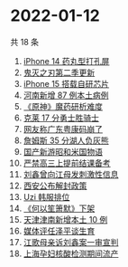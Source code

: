 # 2022-01-12

共 18 条

<!-- BEGIN -->
<!-- 最后更新时间 Wed Jan 12 2022 04:14:27 GMT+0800 (China Standard Time) -->

1. [iPhone 14 药丸型打孔屏](https://www.zhihu.com/search?q=iPhone14)
1. [鬼灭之刃第二季更新](https://www.zhihu.com/search?q=鬼灭之刃)
1. [iPhone 15 搭载自研芯片](https://www.zhihu.com/search?q=iPhone15)
1. [河南新增 87 例本土病例](https://www.zhihu.com/search?q=河南疫情)
1. [《原神》魔药研析难度](https://www.zhihu.com/search?q=原神)
1. [克莱 17 分勇士胜骑士](https://www.zhihu.com/search?q=勇士)
1. [网友称广东粤康码崩了](https://www.zhihu.com/search?q=粤康码崩了)
1. [詹姆斯 35 分湖人负灰熊](https://www.zhihu.com/search?q=湖人)
1. [国产新游昭和米国物语](https://www.zhihu.com/search?q=昭和米国物语)
1. [严禁高三上提前结课备考](https://www.zhihu.com/search?q=高三备考)
1. [刘鑫曾向江母发刺激性信息](https://www.zhihu.com/search?q=刘鑫)
1. [西安公布解封政策](https://www.zhihu.com/search?q=西安解封)
1. [Uzi 韩服排位](https://www.zhihu.com/search?q=uzi)
1. [《何以笙箫默》下架](https://www.zhihu.com/search?q=何以笙箫默)
1. [天津津南新增本土 10 例](https://www.zhihu.com/search?q=天津疫情)
1. [媒体评任泽平谈生育](https://www.zhihu.com/search?q=任泽平)
1. [江歌母亲诉刘鑫案一审宣判](https://www.zhihu.com/search?q=江歌案)
1. [上海孕妇核酸检测期间流产](https://www.zhihu.com/search?q=上海孕妇)

<!-- END -->
